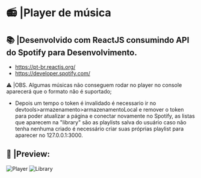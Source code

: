 # 📻 |Player de música

## 📚 |Desenvolvido com ReactJS consumindo API do Spotify para Desenvolvimento.

* https://pt-br.reactjs.org/
* https://developer.spotify.com/

⚠️ |OBS. Algumas músicas não conseguem rodar no player no console aparecerá que o formato não é suportado;
* Depois um tempo o token é invalidado é necessario ir no devtools>armazenamento>armazenamentoLocal e remover o token para poder atualizar a página e conectar novamente no Spotify, as listas que aparecem na "library" são as playlists salva do usuário caso não tenha nenhuma criado é necessário criar suas próprias playlist para aparecer no 127.0.0.1:3000.

## 📸 |Preview:

![Player](https://user-images.githubusercontent.com/60760405/216500665-22e5353f-4ea1-497a-ba87-76da6d0380ea.png)
![Library](https://user-images.githubusercontent.com/60760405/216500672-66f16097-e2f9-46a4-8704-f8609c43fc2e.png)
